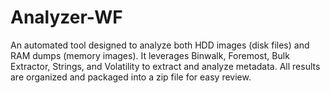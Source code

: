 # Analyzer-WF
An automated tool designed to analyze both HDD images (disk files) and RAM dumps (memory images). It leverages Binwalk, Foremost, Bulk Extractor, Strings, and Volatility to extract and analyze metadata. All results are organized and packaged into a zip file for easy review.
